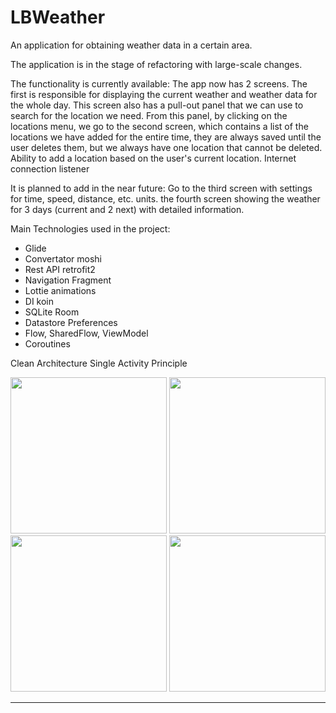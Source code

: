 # LBWeather
An application for obtaining weather data in a certain area.

The application is in the stage of refactoring with large-scale changes.

The functionality is currently available:
The app now has 2 screens. The first is responsible for displaying the current weather and weather data for the whole day.
This screen also has a pull-out panel that we can use to search for the location we need. From this panel, by clicking on the locations menu, we go to the second screen, which contains a list of the locations we have added for the entire time, they are always saved until the user deletes them, but we always have one location that cannot be deleted. Ability to add a location based on the user's current location. Internet connection listener

It is planned to add in the near future:
Go to the third screen with settings for time, speed, distance, etc. units. the fourth screen showing the weather for 3 days (current and 2 next) with detailed information. 

Main Technologies used in the project:
- Glide
- Convertator moshi
- Rest API retrofit2
- Navigation Fragment
- Lottie animations
- DI koin
- SQLite Room
- Datastore Preferences
- Flow, SharedFlow, ViewModel
- Coroutines

Clean Architecture
Single Activity Principle

<img src="https://github.com/artemqq5/LBWeather/assets/52855607/ccce8560-9929-4d12-8fde-2b28439611be" width="250"> <img src="https://github.com/artemqq5/LBWeather/assets/52855607/e2074420-2cce-4e51-813d-58881b5e396a" width="250"> <img src="https://github.com/artemqq5/LBWeather/assets/52855607/f41c6737-a828-4048-af70-f1edff8df8e8" width="250"> <img src="https://github.com/artemqq5/LBWeather/assets/52855607/60f1f7cb-088f-42ed-bdc9-04d9003ace1f" width="250">


-----------------------------------------------------------------------------------------------------------------------------------------------------------------------
